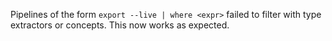 Pipelines of the form `export --live | where <expr>` failed to filter with
type extractors or concepts. This now works as expected.
